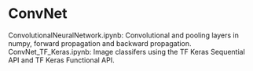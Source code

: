 # ConvNet
ConvolutionalNeuralNetwork.ipynb: 
Convolutional and pooling layers in numpy, forward propagation and backward propagation.
ConvNet_TF_Keras.ipynb:
Image classifers using the TF Keras Sequential API and TF Keras Functional API.
